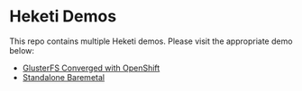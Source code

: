 # Heketi Demos

This repo contains multiple Heketi demos.  Please visit the appropriate demo below:

* [GlusterFS Converged with OpenShift](openshift/README.md)
* [Standalone Baremetal](standalone/README.md)